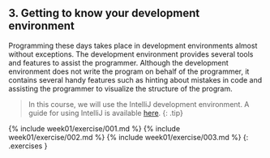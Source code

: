 ## 3. Getting to know your development environment

Programming these days takes place in development environments almost without exceptions. The development environment provides several tools and features to assist the programmer. Although the development environment does not write the program on behalf of the programmer, it contains several handy features such as hinting about mistakes in code and assisting the programmer to visualize the structure of the program.

> In this course, we will use the IntelliJ development environment. A guide for using IntelliJ is available [here](intellij).
{: .tip}

{% include week01/exercise/001.md %}
{% include week01/exercise/002.md %}
{% include week01/exercise/003.md %}
{: .exercises }

